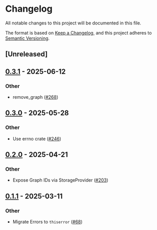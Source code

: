 # Changelog

All notable changes to this project will be documented in this file.

The format is based on [Keep a Changelog](https://keepachangelog.com/en/1.0.0/),
and this project adheres to [Semantic Versioning](https://semver.org/spec/v2.0.0.html).

## [Unreleased]

## [0.3.1](https://github.com/aranya-project/aranya-core/compare/aranya-libc-v0.3.0...aranya-libc-v0.3.1) - 2025-06-12

### Other

- remove_graph ([#268](https://github.com/aranya-project/aranya-core/pull/268))

## [0.3.0](https://github.com/aranya-project/aranya-core/compare/aranya-libc-v0.2.0...aranya-libc-v0.3.0) - 2025-05-28

### Other

- Use errno crate ([#246](https://github.com/aranya-project/aranya-core/pull/246))

## [0.2.0](https://github.com/aranya-project/aranya-core/compare/aranya-libc-v0.1.1...aranya-libc-v0.2.0) - 2025-04-21

### Other

- Expose Graph IDs via StorageProvider ([#203](https://github.com/aranya-project/aranya-core/pull/203))

## [0.1.1](https://github.com/aranya-project/aranya-core/compare/aranya-libc-v0.1.0...aranya-libc-v0.1.1) - 2025-03-11

### Other

- Migrate Errors to `thiserror` ([#68](https://github.com/aranya-project/aranya-core/pull/68))
